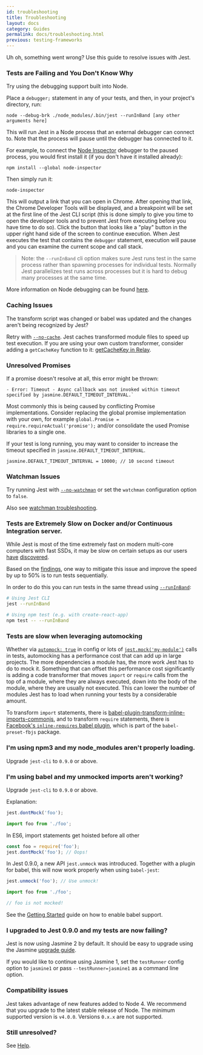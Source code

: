 ```yaml
---
id: troubleshooting
title: Troubleshooting
layout: docs
category: Guides
permalink: docs/troubleshooting.html
previous: testing-frameworks
---
```


Uh oh, something went wrong? Use this guide to resolve issues with Jest.

### Tests are Failing and You Don't Know Why

Try using the debugging support built into Node.

Place a `debugger;` statement in any of your tests, and then, in your project's directory, run:

```
node --debug-brk ./node_modules/.bin/jest --runInBand [any other arguments here]
```

This will run Jest in a Node process that an external debugger can connect to. Note that the process
will pause until the debugger has connected to it.

For example, to connect the [Node Inspector](https://github.com/node-inspector/node-inspector)
debugger to the paused process, you would first install it (if you don't have it installed already):

```
npm install --global node-inspector
```

Then simply run it:

```
node-inspector
```

This will output a link that you can open in Chrome. After opening that link, the Chrome Developer Tools will be displayed, and a breakpoint will be set at the first line of the Jest CLI script (this is done simply to give you time to open the developer tools and to prevent Jest from executing before you have time to do so). Click the button that looks like a "play" button in the upper right hand side of the screen to continue execution. When Jest executes the test that contains the `debugger` statement, execution will pause and you can examine the current scope and call stack.

> Note: the `--runInBand` cli option makes sure Jest runs test in the same process rather than spawning processes for individual tests. Normally Jest parallelizes test runs across processes but it is hard to debug many processes at the same time.

More information on Node debugging can be found [here](https://nodejs.org/api/debugger.html).

### Caching Issues

The transform script was changed or babel was updated and the changes aren't
being recognized by Jest?

Retry with [`--no-cache`](/jest/docs/cli.html#cache). Jest caches transformed module files to speed up test execution.
If you are using your own custom transformer, consider adding a `getCacheKey`
function to it: [getCacheKey in Relay](https://github.com/facebook/relay/blob/master/scripts/jest/preprocessor.js#L63-L67).

### Unresolved Promises

If a promise doesn't resolve at all, this error might be thrown:

```
- Error: Timeout - Async callback was not invoked within timeout specified by jasmine.DEFAULT_TIMEOUT_INTERVAL.`
```

Most commonly this is being caused by conflicting Promise implementations.
Consider replacing the global promise implementation with your own, for example
`global.Promise = require.requireActual('promise');` and/or consolidate the
used Promise libraries to a single one.

If your test is long running, you may want to consider to increase the timeout
specified in `jasmine.DEFAULT_TIMEOUT_INTERVAL`.

```
jasmine.DEFAULT_TIMEOUT_INTERVAL = 10000; // 10 second timeout
```

### Watchman Issues

Try running Jest with [`--no-watchman`](/jest/docs/cli.html#watchman) or set the `watchman` configuration option
to `false`.

Also see [watchman troubleshooting](https://facebook.github.io/watchman/docs/troubleshooting.html).

### Tests are Extremely Slow on Docker and/or Continuous Integration server.

While Jest is most of the time extremely fast on modern multi-core computers
with fast SSDs, it may be slow on certain setups as our users [have](https://github.com/facebook/jest/issues/1395)
[discovered](https://github.com/facebook/jest/issues/1524#issuecomment-260246008).

Based on the [findings](https://github.com/facebook/jest/issues/1524#issuecomment-262366820),
one way to mitigate this issue and improve the speed by up to 50% is to run tests sequentially.

In order to do this you can run tests in the same thread using [`--runInBand`](/jest/docs/cli.html#runinband):

```bash
# Using Jest CLI
jest --runInBand

# Using npm test (e.g. with create-react-app)
npm test -- --runInBand
```

### Tests are slow when leveraging automocking
Whether via [`automock: true`](configuration.html#automock-boolean) in config or lots of [`jest.mock('my-module')`](jest-object.html#jestmockmodulename-factory-options) calls in tests, automocking has a performance cost that can add up in large projects. The more dependencies a module has, the more work Jest has to do to mock it. Something that can offset this performance cost significantly is adding a code transformer that moves `import` or `require` calls from the top of a module, where they are always executed, down into the body of the module, where they are usually not executed. This can lower the number of modules Jest has to load when running your tests by a considerable amount.

To transform `import` statements, there is [babel-plugin-transform-inline-imports-commonjs](https://github.com/zertosh/babel-plugin-transform-inline-imports-commonjs), and to transform `require` statements, there is [Facebook's `inline-requires` babel plugin](https://github.com/facebook/fbjs/blob/master/packages/babel-preset-fbjs/plugins/inline-requires.js), which is part of the `babel-preset-fbjs` package.

### I'm using npm3 and my node_modules aren't properly loading.

Upgrade `jest-cli` to `0.9.0` or above.

### I'm using babel and my unmocked imports aren't working?

Upgrade `jest-cli` to `0.9.0` or above.

Explanation:

```js
jest.dontMock('foo');

import foo from './foo';
```

In ES6, import statements get hoisted before all other

```js
const foo = require('foo');
jest.dontMock('foo'); // Oops!
```

In Jest 0.9.0, a new API `jest.unmock` was introduced. Together with a plugin
for babel, this will now work properly when using `babel-jest`:

```js
jest.unmock('foo'); // Use unmock!

import foo from './foo';

// foo is not mocked!
```

See the [Getting Started](/jest/docs/getting-started.html#using-babel) guide on how to enable babel support.

### I upgraded to Jest 0.9.0 and my tests are now failing?

Jest is now using Jasmine 2 by default. It should be easy to upgrade using the
Jasmine [upgrade guide](http://jasmine.github.io/2.0/introduction.html).

If you would like to continue using Jasmine 1, set the `testRunner` config
option to `jasmine1` or pass `--testRunner=jasmine1` as a command line option.

### Compatibility issues

Jest takes advantage of new features added to Node 4. We recommend that you
upgrade to the latest stable release of Node. The minimum supported version is
`v4.0.0`. Versions `0.x.x` are not supported.

### Still unresolved?

See [Help](/jest/help.html).
